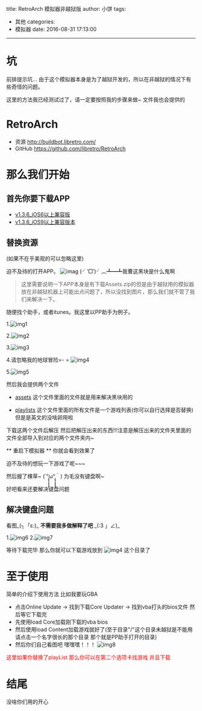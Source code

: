 title: RetroArch 模拟器非越狱版
author: 小饼
tags:
  - 其他
categories:
  - 模拟器
date: 2016-08-31 17:13:00
---
# 坑

前排提示坑... 由于这个模拟器本身是为了越狱开发的，所以在非越狱的情况下有些奇怪的问题。

这里的方法我已经测试过了，请一定要按照我的步骤来做~ 文件我也会提供的

# RetroArch
* 资源 http://buildbot.libretro.com/
* GitHub https://github.com/libretro/RetroArch

# 那么我们开始

## 首先你要下载APP

* [v1.3.6_iOS6以上兼容版](http://fir.im/8jl2?release_id=57c6a333ca87a805f1001813)
* [v1.3.6_iOS9以上兼容版本](http://fir.im/8jl2?release_id=57c6a3de959d69355d0017f8)

## 替换资源

(如果不在乎美观的可以忽略这里)

迫不及待的打开APP。
![imag](http://loxe.qiniudn.com/RetroArch/0.png)
(╯‵□′)╯︵┻━┻我曹这黑块是什么鬼啊

>这里需要说明一下APP本身是有下载Assets.zip的但是由于越狱用的模拟器放在非越狱机器上可能出点问题了，所以没找到图片，那么我们就不管了我们来解决一下。

随便找个助手，或者itunes。我这里以PP助手为例子。

1.![img1](http://loxe.qiniudn.com/RetroArch/1.png)

2.![img2](http://loxe.qiniudn.com/RetroArch/2.png)

3.![img3](http://loxe.qiniudn.com/RetroArch/3.png)

4.请忽略我的地球冒险=-  =
![img4](http://loxe.qiniudn.com/RetroArch/4.png)

5.![img5](http://loxe.qiniudn.com/RetroArch/5.png)

然后我会提供两个文件 

* [assets](http://loxe.qiniudn.com/RetroArch/assets.zip) 这个文件里面的文件就是用来解决黑块用的

* [playlists](http://loxe.qiniudn.com/RetroArch/playlist.zip) 这个文件里面的所有文件是一个游戏列表(你可以自行选择是否替换)但是是英文的没啥卵用啦

下载这两个文件后解压 然后把解压出来的东西!!!注意是解压出来的文件夹里面的文件全部导入到对应的两个文件夹内~

** 重启下模拟器 **
你就会看到效果了

迫不及待的想玩一下游戏了呢~~~ 

然后握了棵草~ (´°̥̥̥̥̥̥̥̥ω°̥̥̥̥̥̥̥̥｀) 为毛没有键盘啊~


好吧看来还要解决键盘问题

## 解决键盘问题

看图\_(┐「ε:)\_  **不需要我多做解释了吧**  \_(:3 」∠)\_

1.![img6](http://loxe.qiniudn.com/RetroArch/6.png)
2.![img7](http://loxe.qiniudn.com/RetroArch/7.png)

等待下载完毕 那么你就可以下载游戏放到
![img4](http://loxe.qiniudn.com/RetroArch/4.png) 这个目录了

# 至于使用

简单的介绍下使用方法
比如我要玩GBA

* 点击Online Update -> 找到下载Core Updater -> 找到vba打头的bios文件 然后等它下载完
* 先使用load Core加载刚下载的vba bios
* 然后使用load Content加载游戏就好了(至于目录"/"这个目录未越狱是不能用 请点击一个名字很长的那个目录 那个就是PP助手打开的目录)
* 然后你们自己看图吧 嘿嘿嘿！！！
![img8](http://loxe.qiniudn.com/RetroArch/8.png)

<span style="color:red">这里如果你替换了playList 那么你可以在第二个选项卡找游戏 并且下载</span>

# 结尾
没啥你们用的开心


